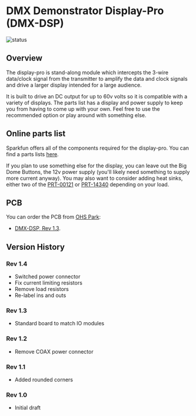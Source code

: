 # DMX Demonstrator Display-Pro (DMX-DSP)

![status](https://img.shields.io/badge/status-testing-yellow)

## Overview

The display-pro is stand-along module which intercepts the 3-wire data/clock signal from the transmitter to amplify the data and clock signals and drive a larger display intended for a large audience.

It is built to drive an DC output for up to 60v volts so it is compatible with a variety of displays. The parts list has a display and power supply to keep you from having to come up with your own. Feel free to use the recommended option or play around with something else.

## Online parts list

Sparkfun offers all of the components required for the display-pro. You can find a parts lists [here](https://www.sparkfun.com/wish_lists/160583).

If you plan to use something else for the display, you can leave out the Big Dome Buttons, the 12v power supply (you'll likely need something to supply more current anyway). You may also want to consider adding heat sinks, either two of the [PRT-00121](https://www.sparkfun.com/products/121) or [PRT-14340](https://www.sparkfun.com/products/14340) depending on your load.

## PCB

You can order the PCB from [OHS Park](https://oshpark.com/):

- [DMX-DSP, Rev 1.3](https://oshpark.com/shared_projects/WQ5EMRMl).

## Version History

### Rev 1.4

- Switched power connector
- Fix current limiting resistors
- Remove load resistors
- Re-label ins and outs

### Rev 1.3

- Standard board to match IO modules

### Rev 1.2

- Remove COAX power connector

### Rev 1.1

- Added rounded corners

### Rev 1.0

- Initial draft
